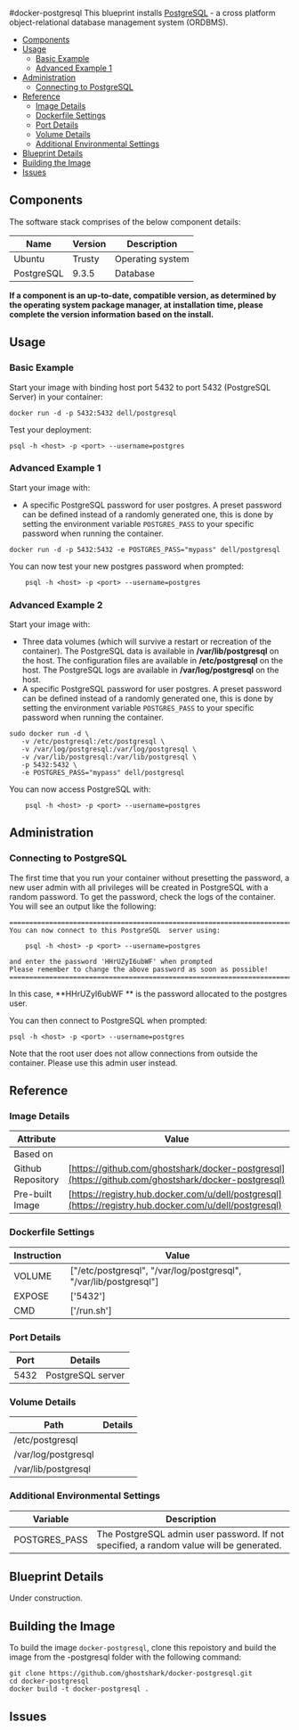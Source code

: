 #docker-postgresql
This blueprint installs [PostgreSQL](http://www.postgresql.org/) - a cross platform object-relational database management system (ORDBMS).

* [Components](#components)
* [Usage](#usage)
    * [Basic Example](#basic-example)
    * [Advanced Example 1](#advanced-example-1)
* [Administration](#administration)
    * [Connecting to PostgreSQL](#connecting-to-postgresql)
* [Reference](#reference)
    * [Image Details](#image-details)
    * [Dockerfile Settings](#dockerfile-settings)
    * [Port Details](#port-details)
    * [Volume Details](#volume-details)
    * [Additional Environmental Settings](#additional-environmental-settings)
* [Blueprint Details](#blueprint-details)
* [Building the Image](#building-the-image)
* [Issues](#issues)

<a name="components"></a>
## Components
The software stack comprises of the below component details:

Name       | Version    | Description
-----------|------------|------------------------------
Ubuntu     | Trusty     | Operating system
PostgreSQL | 9.3.5      | Database

**If a component is an up-to-date, compatible version, as determined by the operating system package manager, at installation time, please complete the version information based on the install.**

<a name="usage"></a>
## Usage

<a name="basic-example"></a>
### Basic Example
Start your image with binding host port 5432 to port 5432 (PostgreSQL Server) in your container:

```no-highlight
docker run -d -p 5432:5432 dell/postgresql
```

Test your deployment:

```no-highlight
psql -h <host> -p <port> --username=postgres
```

<a name="advanced-example-1"></a>
### Advanced Example 1
Start your image with:

* A specific PostgreSQL password for user postgres. A preset password can be defined instead of a randomly generated one, this is done by setting the environment variable `POSTGRES_PASS` to your specific password when running the container.

```no-highlight
docker run -d -p 5432:5432 -e POSTGRES_PASS="mypass" dell/postgresql
```

You can now test your new postgres password when prompted:

        psql -h <host> -p <port> --username=postgres

<a name="advanced-example-2"></a>
### Advanced Example 2
Start your image with:
* Three data volumes (which will survive a restart or recreation of the container). The PostgreSQL data is available in **/var/lib/postgresql** on the host. The configuration files are available in **/etc/postgresql** on the host. The PostgreSQL logs are available in **/var/log/postgresql** on the host.
* A specific PostgreSQL password for user postgres. A preset password can be defined instead of a randomly generated one, this is done by setting the environment variable `POSTGRES_PASS` to your specific password when running the container.

```no-highlight
sudo docker run -d \
   -v /etc/postgresql:/etc/postgresql \
   -v /var/log/postgresql:/var/log/postgresql \
   -v /var/lib/postgresql:/var/lib/postgresql \
   -p 5432:5432 \
   -e POSTGRES_PASS="mypass" dell/postgresql
```

You can now access PostgreSQL with:

        psql -h <host> -p <port> --username=postgres

<a name="administration"></a>
## Administration

<a name="connecting-to-postgresql"></a>
### Connecting to PostgreSQL 
The first time that you run your container without presetting the password, a new user admin with all privileges will be created in PostgreSQL with a random password. To get the password, check the logs of the container. You will see an output like the following:

```no-highlight
========================================================================
You can now connect to this PostgreSQL  server using:

    psql -h <host> -p <port> --username=postgres

and enter the password 'HHrUZyI6ubWF' when prompted
Please remember to change the above password as soon as possible!
========================================================================
```

In this case, **HHrUZyI6ubWF ** is the password allocated to the postgres user.

You can then connect to PostgreSQL when prompted:

```no-highlight
psql -h <host> -p <port> --username=postgres
```

Note that the root user does not allow connections from outside the container. Please use this admin user instead.

<a name="reference"></a>
## Reference

<a name="image-details"></a>
### Image Details

Attribute         | Value
------------------|------
Based on          | 
Github Repository | [https://github.com/ghostshark/docker-postgresql](https://github.com/ghostshark/docker-postgresql)
Pre-built Image   | [https://registry.hub.docker.com/u/dell/postgresql](https://registry.hub.docker.com/u/dell/postgresql) 

<a name="dockerfile-settings"></a>
### Dockerfile Settings

Instruction | Value
------------|------
VOLUME      | ["/etc/postgresql", "/var/log/postgresql", "/var/lib/postgresql"]
EXPOSE      | ['5432']
CMD         | ['/run.sh']

<a name="port-details"></a>
### Port Details

Port | Details
-----|--------
5432 | PostgreSQL server

<a name="volume-details"></a>
### Volume Details

Path                | Details
--------------------|--------
/etc/postgresql     | 
/var/log/postgresql |
/var/lib/postgresql |

<a name="additional-environmental-settings"></a>
### Additional Environmental Settings

Variable     | Description
-------------|------------
POSTGRES_PASS | The PostgreSQL admin user password. If not specified, a random value will be generated.

<a name="blueprint-details"></a>
## Blueprint Details
Under construction.

<a name="building-the-image"></a>
## Building the Image
To build the image `docker-postgresql`, clone this repoistory and build the image from the -postgresql folder with the following command:

```no-highlight
git clone https://github.com/ghostshark/docker-postgresql.git
cd docker-postgresql
docker build -t docker-postgresql .
```
<a name="issues"></a>
## Issues
